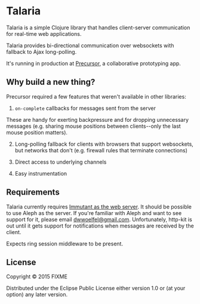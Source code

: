 # Talaria

Talaria is a simple Clojure library that handles client-server communication for real-time web applications.

Talaria provides bi-directional communication over websockets with fallback to Ajax long-polling.

It's running in production at [Precursor](https://precursorapp.com), a collaborative prototyping app.

## Why build a new thing?

Precursor required a few features that weren't available in other libraries:

1. `on-complete` callbacks for messages sent from the server

  These are handy for exerting backpressure and for dropping unnecessary messages (e.g. sharing mouse positions between clients--only the last mouse position matters).

2. Long-polling fallback for clients with browsers that support websockets, but networks that don't (e.g. firewall rules that terminate connections)

3. Direct access to underlying channels

4. Easy instrumentation

## Requirements

Talaria currently requires [Immutant as the web server](http://immutant.org/documentation/2.1.0/apidoc/guide-web.html). It should be possible to use Aleph as the server. If you're familiar with Aleph and want to see support for it, please email [dwwoelfel@gmail.com](mailto:dwwoelfel@gmail.com). Unfortunately, http-kit is out until it gets support for notifications when messages are received by the client.

Expects ring session middleware to be present.

## License

Copyright © 2015 FIXME

Distributed under the Eclipse Public License either version 1.0 or (at
your option) any later version.
